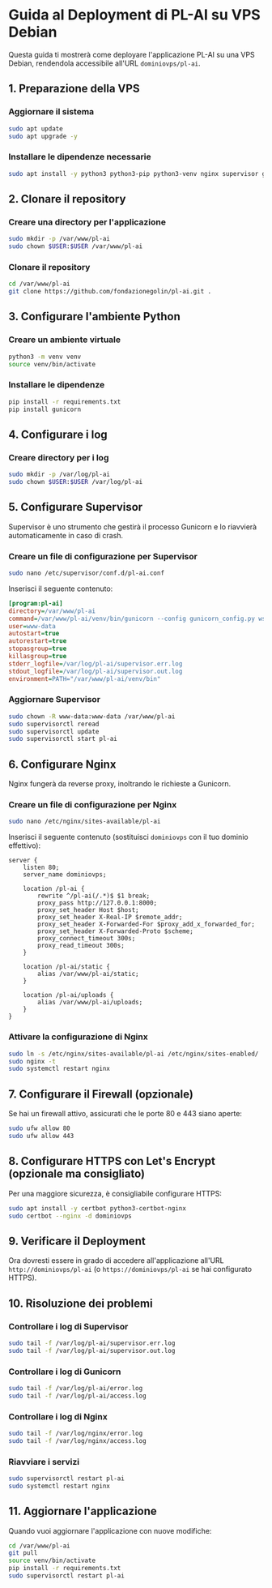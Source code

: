 # Guida al Deployment di PL-AI su VPS Debian

Questa guida ti mostrerà come deployare l'applicazione PL-AI su una VPS Debian, rendendola accessibile all'URL `dominiovps/pl-ai`.

## 1. Preparazione della VPS

### Aggiornare il sistema
```bash
sudo apt update
sudo apt upgrade -y
```

### Installare le dipendenze necessarie
```bash
sudo apt install -y python3 python3-pip python3-venv nginx supervisor git
```

## 2. Clonare il repository

### Creare una directory per l'applicazione
```bash
sudo mkdir -p /var/www/pl-ai
sudo chown $USER:$USER /var/www/pl-ai
```

### Clonare il repository
```bash
cd /var/www/pl-ai
git clone https://github.com/fondazionegolin/pl-ai.git .
```

## 3. Configurare l'ambiente Python

### Creare un ambiente virtuale
```bash
python3 -m venv venv
source venv/bin/activate
```

### Installare le dipendenze
```bash
pip install -r requirements.txt
pip install gunicorn
```

## 4. Configurare i log

### Creare directory per i log
```bash
sudo mkdir -p /var/log/pl-ai
sudo chown $USER:$USER /var/log/pl-ai
```

## 5. Configurare Supervisor

Supervisor è uno strumento che gestirà il processo Gunicorn e lo riavvierà automaticamente in caso di crash.

### Creare un file di configurazione per Supervisor
```bash
sudo nano /etc/supervisor/conf.d/pl-ai.conf
```

Inserisci il seguente contenuto:
```ini
[program:pl-ai]
directory=/var/www/pl-ai
command=/var/www/pl-ai/venv/bin/gunicorn --config gunicorn_config.py wsgi:app
user=www-data
autostart=true
autorestart=true
stopasgroup=true
killasgroup=true
stderr_logfile=/var/log/pl-ai/supervisor.err.log
stdout_logfile=/var/log/pl-ai/supervisor.out.log
environment=PATH="/var/www/pl-ai/venv/bin"
```

### Aggiornare Supervisor
```bash
sudo chown -R www-data:www-data /var/www/pl-ai
sudo supervisorctl reread
sudo supervisorctl update
sudo supervisorctl start pl-ai
```

## 6. Configurare Nginx

Nginx fungerà da reverse proxy, inoltrando le richieste a Gunicorn.

### Creare un file di configurazione per Nginx
```bash
sudo nano /etc/nginx/sites-available/pl-ai
```

Inserisci il seguente contenuto (sostituisci `dominiovps` con il tuo dominio effettivo):
```nginx
server {
    listen 80;
    server_name dominiovps;

    location /pl-ai {
        rewrite ^/pl-ai(/.*)$ $1 break;
        proxy_pass http://127.0.0.1:8000;
        proxy_set_header Host $host;
        proxy_set_header X-Real-IP $remote_addr;
        proxy_set_header X-Forwarded-For $proxy_add_x_forwarded_for;
        proxy_set_header X-Forwarded-Proto $scheme;
        proxy_connect_timeout 300s;
        proxy_read_timeout 300s;
    }

    location /pl-ai/static {
        alias /var/www/pl-ai/static;
    }

    location /pl-ai/uploads {
        alias /var/www/pl-ai/uploads;
    }
}
```

### Attivare la configurazione di Nginx
```bash
sudo ln -s /etc/nginx/sites-available/pl-ai /etc/nginx/sites-enabled/
sudo nginx -t
sudo systemctl restart nginx
```

## 7. Configurare il Firewall (opzionale)

Se hai un firewall attivo, assicurati che le porte 80 e 443 siano aperte:
```bash
sudo ufw allow 80
sudo ufw allow 443
```

## 8. Configurare HTTPS con Let's Encrypt (opzionale ma consigliato)

Per una maggiore sicurezza, è consigliabile configurare HTTPS:
```bash
sudo apt install -y certbot python3-certbot-nginx
sudo certbot --nginx -d dominiovps
```

## 9. Verificare il Deployment

Ora dovresti essere in grado di accedere all'applicazione all'URL `http://dominiovps/pl-ai` (o `https://dominiovps/pl-ai` se hai configurato HTTPS).

## 10. Risoluzione dei problemi

### Controllare i log di Supervisor
```bash
sudo tail -f /var/log/pl-ai/supervisor.err.log
sudo tail -f /var/log/pl-ai/supervisor.out.log
```

### Controllare i log di Gunicorn
```bash
sudo tail -f /var/log/pl-ai/error.log
sudo tail -f /var/log/pl-ai/access.log
```

### Controllare i log di Nginx
```bash
sudo tail -f /var/log/nginx/error.log
sudo tail -f /var/log/nginx/access.log
```

### Riavviare i servizi
```bash
sudo supervisorctl restart pl-ai
sudo systemctl restart nginx
```

## 11. Aggiornare l'applicazione

Quando vuoi aggiornare l'applicazione con nuove modifiche:
```bash
cd /var/www/pl-ai
git pull
source venv/bin/activate
pip install -r requirements.txt
sudo supervisorctl restart pl-ai
```
